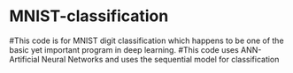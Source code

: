 # MNIST-classification
#This code is for MNIST digit classification which happens to be one of the basic yet important program in deep learning.
#This code uses ANN- Artificial Neural Networks and uses the sequential model for classification

